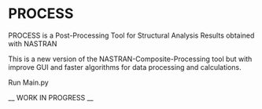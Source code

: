 # PROCESS
PROCESS is a Post-Processing Tool for Structural Analysis Results obtained with NASTRAN

This is a new version of the NASTRAN-Composite-Processing tool but with improve GUI and faster algorithms for data processing and calculations.

Run Main.py

__ WORK IN PROGRESS __
